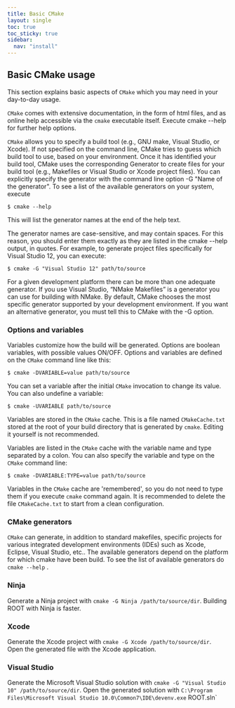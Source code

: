 ```yaml
---
title: Basic CMake
layout: single
toc: true
toc_sticky: true
sidebar:
  nav: "install"
---
```


## Basic CMake usage
This section explains basic aspects of `CMake` which you may need in your day-to-day usage.

`CMake` comes with extensive documentation, in the form of html files, and as online help accessible via the `cmake` executable itself. Execute cmake --help for further help options.

`CMake` allows you to specify a build tool (e.g., GNU make, Visual Studio, or Xcode). If not specified on the command line, CMake tries to guess which build tool to use, based on your environment. Once it has identified your build tool, CMake uses the corresponding Generator to create files for your build tool (e.g., Makefiles or Visual Studio or Xcode project files). You can explicitly specify the generator with the command line option -G "Name of the generator". To see a list of the available generators on your system, execute

    $ cmake --help

This will list the generator names at the end of the help text.

The generator names are case-sensitive, and may contain spaces. For this reason, you should enter them exactly as they are listed in the cmake --help output, in quotes. For example, to generate project files specifically for Visual Studio 12, you can execute:

    $ cmake -G "Visual Studio 12" path/to/source

For a given development platform there can be more than one adequate generator. If you use Visual Studio, “NMake Makefiles” is a generator you can use for building with NMake. By default, CMake chooses the most specific generator supported by your development environment. If you want an alternative generator, you must tell this to CMake with the -G option.

### Options and variables
Variables customize how the build will be generated. Options are boolean variables, with possible values ON/OFF. Options and variables are defined on the `CMake` command line like this:

    $ cmake -DVARIABLE=value path/to/source
You can set a variable after the initial `CMake` invocation to change its value. You can also undefine a variable:

    $ cmake -UVARIABLE path/to/source
Variables are stored in the `CMake` cache. This is a file named `CMakeCache.txt` stored at the root of your build directory that is generated by `cmake`. Editing it yourself is not recommended.

Variables are listed in the `CMake` cache with the variable name and type separated by a colon. You can also specify the variable and type on the `CMake` command line:

    $ cmake -DVARIABLE:TYPE=value path/to/source

Variables in the `CMake` cache are 'remembered', so you do not need to type them if you execute `cmake` command again. It is recommended to delete the file `CMakeCache.txt` to start from a clean configuration.

### CMake generators
`CMake` can generate, in addition to standard makefiles, specific projects for various integrated development environments (IDEs) such as Xcode, Eclipse, Visual Studio, etc.. The available generators depend on the platform for which cmake have been build. To see the list of available generators do `cmake --help` .

### Ninja
Generate a Ninja project with `cmake -G Ninja /path/to/source/dir`. Building ROOT with Ninja is faster.

### Xcode
Generate the Xcode project with `cmake -G Xcode /path/to/source/dir`. Open the generated file with the Xcode application.

### Visual Studio
Generate the Microsoft Visual Studio solution with `cmake -G "Visual Studio 10" /path/to/source/dir`. Open the generated solution with `C:\Program Files\Microsoft Visual Studio 10.0\Common7\IDE\devenv.exe` ROOT.sln`

